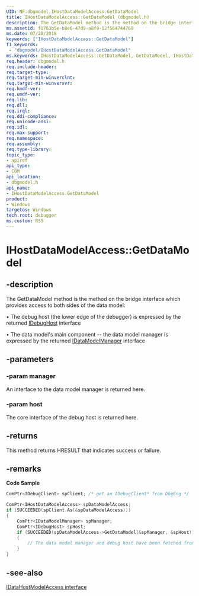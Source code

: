 ```yaml
---
UID: NF:dbgmodel.IHostDataModelAccess.GetDataModel
title: IHostDataModelAccess::GetDataModel (dbgmodel.h)
description: The GetDataModel method is the method on the bridge interface which provides access to both sides of the data model.
ms.assetid: f1763b5e-b8e6-47d9-a8f9-12f564744769
ms.date: 07/20/2018
keywords: ["IHostDataModelAccess::GetDataModel"]
f1_keywords:
 - "dbgmodel/IHostDataModelAccess.GetDataModel"
ms.keywords: IHostDataModelAccess::GetDataModel, GetDataModel, IHostDataModelAccess.GetDataModel, IHostDataModelAccess::GetDataModel, IHostDataModelAccess.GetDataModel
req.header: dbgmodel.h
req.include-header:
req.target-type:
req.target-min-winverclnt:
req.target-min-winversvr:
req.kmdf-ver:
req.umdf-ver:
req.lib:
req.dll:
req.irql: 
req.ddi-compliance:
req.unicode-ansi:
req.idl:
req.max-support:
req.namespace:
req.assembly:
req.type-library: 
topic_type: 
- apiref
api_type: 
- COM
api_location: 
- dbgmodel.h
api_name: 
- IHostDataModelAccess.GetDataModel
product:
- Windows
targetos: Windows
tech.root: debugger
ms.custom: RS5
---
```


# IHostDataModelAccess::GetDataModel

## -description

The GetDataModel method is the method on the bridge interface which provides access to both sides of the data model:

• The debug host (the lower edge of the debugger) is expressed by the returned [IDebugHost](nn-dbgmodel-idebughost.md) interface

• The data model's main component -- the data model manager is expressed by the returned [IDataModelManager](nn-dbgmodel-idatamodelmanager.md) interface


## -parameters

### -param manager
An interface to the data model manager is returned here.

### -param host
The core interface of the debug host is returned here.


## -returns
This method returns HRESULT that indicates success or failure.

## -remarks

**Code Sample**

```cpp
ComPtr<IDebugClient> spClient; /* get an IDebugClient* from DbgEng */

ComPtr<IHostDataModelAccess> spDataModelAccess;
if (SUCCEEDED(spClient.As(&spDataModelAccess)))
{
    ComPtr<IDataModelManager> spManager;
    ComPtr<IDebugHost> spHost;
    if (SUCCEEDED(spDataModelAccess->GetDataModel(&spManager, &spHost)))
    {
        // The data model manager and debug host have been fetched from the engine interface.
    }
}
```

## -see-also

[IDataHostModelAccess interface](nn-dbgmodel-ihostdatamodelaccess.md)
